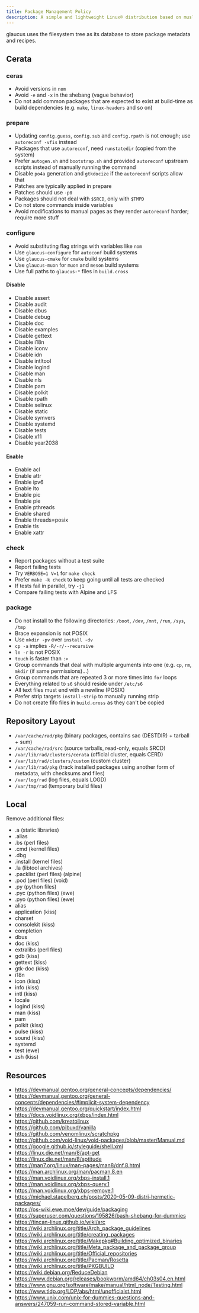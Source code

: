 ```yaml
---
title: Package Management Policy
description: A simple and lightweight Linux® distribution based on musl libc and toybox
---
```


glaucus uses the filesystem tree as its database to store package metadata and
recipes.

## Cerata
### ceras
- Avoid versions in `nom`
- Avoid `-e` and `-x` in the shebang (vague behavior)
- Do not add common packages that are expected to exist at build-time as build dependencies (e.g. `make`, `linux-headers` and so on)
### prepare
- Updating `config.guess`, `config.sub` and `config.rpath` is not enough; use `autoreconf -vfis` instead
- Packages that use `autoreconf`, need `runstatedir` (copied from the system)
- Prefer `autogen.sh` and `bootstrap.sh` and provided `autoreconf` upstream scripts instead of manually running the command
- Disable `po4a` generation and `gtkdocize` if the `autoreconf` scripts allow that
- Patches are typically applied in prepare
- Patches should use `-p0`
- Packages should not deal with `$SRCD`, only with `$TMPD`
- Do not store commands inside variables
- Avoid modifications to manual pages as they render `autoreconf` harder; require more stuff
### configure
- Avoid substituting flag strings with variables like `nom`
- Use `glaucus-configure` for `autoconf` build systems
- Use `glaucus-cmake` for `cmake` build systems
- Use `glaucus-muon` for `muon` and `meson` build systems
- Use full paths to `glaucus-*` files in `build.cross`
#### Disable
- Disable assert
- Disable audit
- Disable dbus
- Disable debug
- Disable doc
- Disable examples
- Disable gettext
- Disable i18n
- Disable iconv
- Disable idn
- Disable intltool
- Disable logind
- Disable man
- Disable nls
- Disable pam
- Disable polkit
- Disable rpath
- Disable selinux
- Disable static
- Disable symvers
- Disable systemd
- Disable tests
- Disable x11
- Disable year2038
#### Enable
- Enable acl
- Enable attr
- Enable ipv6
- Enable lto
- Enable pic
- Enable pie
- Enable pthreads
- Enable shared
- Enable threads=posix
- Enable tls
- Enable xattr
### check
- Report packages without a test suite
- Report failing tests
- Try `VERBOSE=1 V=1` for `make check`
- Prefer `make -k check` to keep going until all tests are checked
- If tests fail in parallel, try `-j1`
- Compare failing tests with Alpine and LFS
### package
- Do not install to the following directories: `/boot`, `/dev`, `/mnt`, `/run`, `/sys`, `/tmp`
- Brace expansion is not POSIX
- Use `mkdir -pv` over `install -dv`
- `cp -a` implies `-R/-r/--recursive`
- `ln -r` is not POSIX
- `touch` is faster than `:>`
- Group commands that deal with multiple arguments into one (e.g. `cp`, `rm`, `mkdir` (if same permissions)...)
- Group commands that are repeated 3 or more times into `for` loops
- Everything related to `s6` should reside under `/etc/s6`
- All text files must end with a newline (POSIX)
- Prefer strip targets `install-strip` to manually running strip
- Do not create fifo files in `build.cross` as they can't be copied

## Repository Layout
- `/var/cache/rad/pkg` (binary packages, contains sac (DESTDIR) + tarball + sum)
- `/var/cache/rad/src` (source tarballs, read-only, equals SRCD)
- `/var/lib/rad/clusters/cerata` (official cluster, equals CERD)
- `/var/lib/rad/clusters/custom` (custom cluster)
- `/var/lib/rad/pkg` (track installed packages using another form of metadata, with checksums and files)
- `/var/log/rad` (log files, equals LOGD)
- `/var/tmp/rad` (temporary build files)

## Local
Remove additional files:
  - .a (static libraries)
  - .alias
  - .bs (perl files)
  - .cmd (kernel files)
  - .dbg
  - .install (kernel files)
  - .la (libtool archives)
  - .packlist (perl files) (alpine)
  - .pod (perl files) (void)
  - .py (python files)
  - .pyc (python files) (ewe)
  - .pyo (python files) (ewe)
  - alias
  - application (kiss)
  - charset
  - consolekit (kiss)
  - completion
  - dbus
  - doc (kiss)
  - extralibs (perl files)
  - gdb (kiss)
  - gettext (kiss)
  - gtk-doc (kiss)
  - i18n
  - icon (kiss)
  - info (kiss)
  - intl (kiss)
  - locale
  - logind (kiss)
  - man (kiss)
  - pam
  - polkit (kiss)
  - pulse (kiss)
  - sound (kiss)
  - systemd
  - test (ewe)
  - zsh (kiss)

## Resources
- https://devmanual.gentoo.org/general-concepts/dependencies/
- https://devmanual.gentoo.org/general-concepts/dependencies/#implicit-system-dependency
- https://devmanual.gentoo.org/quickstart/index.html
- https://docs.voidlinux.org/xbps/index.html
- https://github.com/kreatolinux
- https://github.com/pibuxd/vanilla
- https://github.com/venomlinux/scratchpkg
- https://github.com/void-linux/void-packages/blob/master/Manual.md
- https://google.github.io/styleguide/shell.xml
- https://linux.die.net/man/8/apt-get
- https://linux.die.net/man/8/aptitude
- https://man7.org/linux/man-pages/man8/dnf.8.html
- https://man.archlinux.org/man/pacman.8.en
- https://man.voidlinux.org/xbps-install.1
- https://man.voidlinux.org/xbps-query.1
- https://man.voidlinux.org/xbps-remove.1
- https://michael.stapelberg.ch/posts/2020-05-09-distri-hermetic-packages/
- https://os-wiki.ewe.moe/dev/guide/packaging
- https://superuser.com/questions/195826/bash-shebang-for-dummies
- https://tincan-linux.github.io/wiki/arc
- https://wiki.archlinux.org/title/Arch_package_guidelines
- https://wiki.archlinux.org/title/creating_packages
- https://wiki.archlinux.org/title/Makepkg#Building_optimized_binaries
- https://wiki.archlinux.org/title/Meta_package_and_package_group
- https://wiki.archlinux.org/title/Official_repositories
- https://wiki.archlinux.org/title/Pacman/Rosetta
- https://wiki.archlinux.org/title/PKGBUILD
- https://wiki.debian.org/ReduceDebian
- https://www.debian.org/releases/bookworm/amd64/ch03s04.en.html
- https://www.gnu.org/software/make/manual/html_node/Testing.html
- https://www.tldp.org/LDP/abs/html/unofficialst.html
- https://www.unix.com/unix-for-dummies-questions-and-answers/247059-run-command-stored-variable.html
